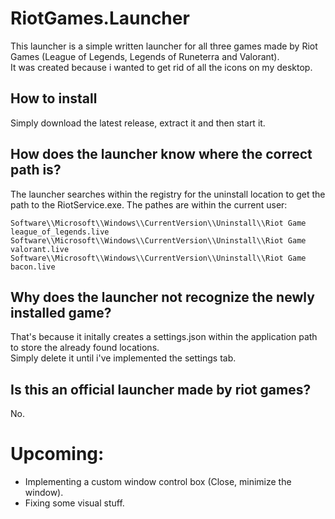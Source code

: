 # RiotGames.Launcher
This launcher is a simple written launcher for all three games made by Riot Games (League of Legends, Legends of Runeterra and Valorant).  
It was created because i wanted to get rid of all the icons on my desktop.

## How to install
Simply download the latest release, extract it and then start it.

## How does the launcher know where the correct path is?
The launcher searches within the registry for the uninstall location to get the path to the RiotService.exe.
The pathes are within the current user:
```
Software\\Microsoft\\Windows\\CurrentVersion\\Uninstall\\Riot Game league_of_legends.live  
Software\\Microsoft\\Windows\\CurrentVersion\\Uninstall\\Riot Game valorant.live  
Software\\Microsoft\\Windows\\CurrentVersion\\Uninstall\\Riot Game bacon.live  
```

## Why does the launcher not recognize the newly installed game?
That's because it initally creates a settings.json within the application path to store the already found locations.  
Simply delete it until i've implemented the settings tab.

## Is this an official launcher made by riot games?
No.


# Upcoming:
- Implementing a custom window control box (Close, minimize the window).
- Fixing some visual stuff.